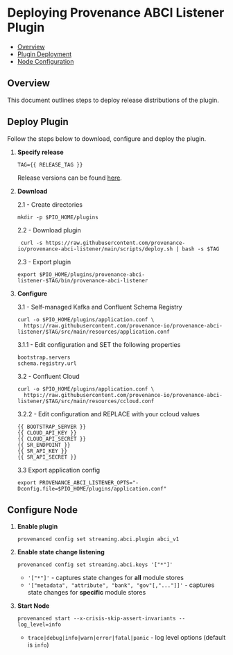  # Deploying Provenance ABCI Listener Plugin

<!-- TOC 3 -->
  - [Overview](#overview)
  - [Plugin Deployment](#plugin-deployment)
  - [Node Configuration](#node-configuration)


## Overview

This document outlines steps to deploy release distributions of the plugin.

## Deploy Plugin

Follow the steps below to download, configure and deploy the plugin.

1. **Specify release**

    ```shell
    TAG={{ RELEASE_TAG }}
    ```
    Release versions can be found [here](https://github.com/provenance-io/provenance-abci-listener/tags).


2. **Download**
    
    2.1 - Create directories

    ```shell
    mkdir -p $PIO_HOME/plugins
   ```

    2.2 - Download plugin

   ```shell
    curl -s https://raw.githubusercontent.com/provenance-io/provenance-abci-listener/main/scripts/deploy.sh | bash -s $TAG
    ```

    2.3 - Export plugin

    ```shell
    export $PIO_HOME/plugins/provenance-abci-listener-$TAG/bin/provenance-abci-listener
    ```

3. **Configure**

    3.1 - Self-managed Kafka and Confluent Schema Registry

    ```shell
    curl -o $PIO_HOME/plugins/application.conf \
      https://raw.githubusercontent.com/provenance-io/provenance-abci-listener/$TAG/src/main/resources/application.conf
    ```

    3.1.1 - Edit configuration and SET the following properties
    ```shell
    bootstrap.servers
    schema.registry.url
    ```

    3.2 - Confluent Cloud

    ```shell
    curl -o $PIO_HOME/plugins/application.conf \
      https://raw.githubusercontent.com/provenance-io/provenance-abci-listener/$TAG/src/main/resources/ccloud.conf
    ```

    3.2.2 - Edit configuration and REPLACE with your ccloud values
    ```shell
    {{ BOOTSTRAP_SERVER }}
    {{ CLOUD_API_KEY }}
    {{ CLOUD_API_SECRET }}
    {{ SR_ENDPOINT }}
    {{ SR_API_KEY }}
    {{ SR_API_SECRET }}
    ```

    3.3 Export application config

    ```shell
    export PROVENANCE_ABCI_LISTENER_OPTS="-Dconfig.file=$PIO_HOME/plugins/application.conf"
    ```

## Configure Node

1. **Enable plugin**

    ```shell
    provenanced config set streaming.abci.plugin abci_v1
    ```

2. **Enable state change listening**

    ```shell
    provenanced config set streaming.abci.keys '["*"]'
    ```
    * `'["*"]'` - captures state changes for **all** module stores
    * `'["metadata", "attribute", "bank", "gov"[,"..."]]'` - captures state changes for **specific** module stores


3. **Start Node**

    ```shell
    provenanced start --x-crisis-skip-assert-invariants --log_level=info
    ```
    * `trace|debug|info|warn|error|fatal|panic` - log level options (default is `info`)
